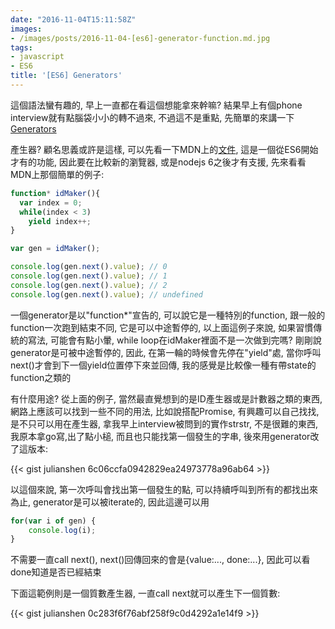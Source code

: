```yaml
---
date: "2016-11-04T15:11:58Z"
images:
- /images/posts/2016-11-04-[es6]-generator-function.md.jpg
tags:
- javascript
- ES6
title: '[ES6] Generators'
---
```


這個語法蠻有趣的, 早上一直都在看這個想能拿來幹嘛? 結果早上有個phone interview就有點腦袋小小的轉不過來,
不過這不是重點, 先簡單的來講一下[Generators](https://developer.mozilla.org/zh-TW/docs/Web/JavaScript/Reference/Statements/function*)

產生器? 顧名思義或許是這樣, 可以先看一下MDN上的[文件](https://developer.mozilla.org/zh-TW/docs/Web/JavaScript/Reference/Statements/function*),
這是一個從ES6開始才有的功能, 因此要在比較新的瀏覽器, 或是nodejs 6之後才有支援, 先來看看MDN上那個簡單的例子:

```javascript
function* idMaker(){
  var index = 0;
  while(index < 3)
    yield index++;
}

var gen = idMaker();

console.log(gen.next().value); // 0
console.log(gen.next().value); // 1
console.log(gen.next().value); // 2
console.log(gen.next().value); // undefined
``` 

一個generator是以"function*"宣告的, 可以說它是一種特別的function, 跟一般的function一次跑到結束不同,
它是可以中途暫停的, 以上面這例子來說, 如果習慣傳統的寫法, 可能會有點小暈, while loop在idMaker裡面不是一次做到完嗎?
剛剛說generator是可被中途暫停的, 因此, 在第一輪的時候會先停在"yield"處, 當你呼叫next()才會到下一個yield位置停下來並回傳,
我的感覺是比較像一種有帶state的function之類的

有什麼用途? 從上面的例子, 當然最直覺想到的是ID產生器或是計數器之類的東西, 網路上應該可以找到一些不同的用法, 比如說搭配Promise, 有興趣可以自己找找,
是不只可以用在產生器, 拿我早上interview被問到的實作strstr, 不是很難的東西, 我原本拿go寫,出了點小槌, 而且也只能找第一個發生的字串, 後來用generator改了這版本:

{{< gist julianshen 6c06ccfa0942829ea24973778a96ab64 >}}

以這個來說, 第一次呼叫會找出第一個發生的點, 可以持續呼叫到所有的都找出來為止, generator是可以被iterate的, 因此這邊可以用

```javascript
for(var i of gen) {
    console.log(i);
}
```

不需要一直call next(), next()回傳回來的會是{value:..., done:...}, 因此可以看done知道是否已經結束

下面這範例則是一個質數產生器, 一直call next就可以產生下一個質數:

{{< gist julianshen 0c283f6f76abf258f9c0d4292a1e14f9 >}}